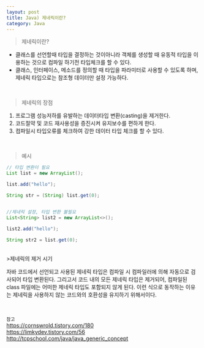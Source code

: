 ```yaml
---
layout: post
title: Java) 제네릭이란?
category: Java
---
```

	
    
>제네릭이란?  
 
- 클래스를 선언할때 타입을 결정하는 것이아니라 객체를 생성할 때 유동적 타입을 이용하는 것으로 컴파일 하기전 타입체크를 할 수 있다.
- 클래스, 인터페이스, 메소드를 정의할 때 타입을 파라미터로 사용할 수 있도록 하며, 제네릭 타입으로는 참조형 데이터만 설정 가능하다.   
<br>

>제네릭의 장점

1. 프로그램 성능저하를 유발하는 데이터타입 변환(casting)을 제거한다.
2. 코드절약 및 코드 재사용성을 증진시켜 유지보수를 편하게 한다.
3. 컴파일시 타입오류를 체크하여 강한 데이터 타입 체크를 할 수 있다.   
<br>

>예시  

```java   
// 타입 변환이 필요
List list = new ArrayList();

list.add("hello");

String str = (String) list.get(0); 


//제네릭 설정, 타입 변환 불필요
List<String> list2 = new ArrayList<>();

list2.add("hello");

String str2 = list.get(0); 

```
<br>   
>제네릭의 제거 시기

자바 코드에서 선언되고 사용된 제네릭 타입은 컴파일 시 컴파일러에 의해 자동으로 검사되어 타입 변환된다.
그리고서 코드 내의 모든 제네릭 타입은 제거되어, 컴파일된 class 파일에는 어떠한 제네릭 타입도 포함되지 않게 된다.
이런 식으로 동작하는 이유는 제네릭을 사용하지 않는 코드와의 호환성을 유지하기 위해서이다.


<br>
 
`참고`    
<https://cornswrold.tistory.com/180>  
<https://limkydev.tistory.com/56>  
<http://tcpschool.com/java/java_generic_concept>
